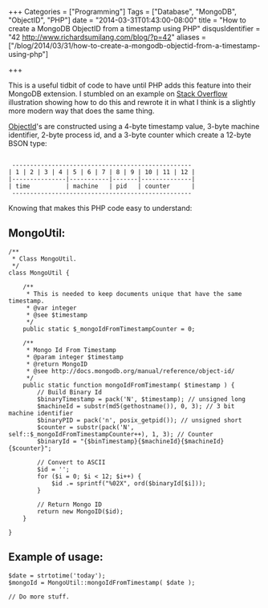 +++
Categories = ["Programming"]
Tags = ["Database", "MongoDB", "ObjectID", "PHP"]
date = "2014-03-31T01:43:00-08:00"
title = "How to create a MongoDB ObjectID from a timestamp using PHP"
disqusIdentifier = "42 http://www.richardsumilang.com/blog/?p=42"
aliases = ["/blog/2014/03/31/how-to-create-a-mongodb-objectid-from-a-timestamp-using-php"]

+++

This is a useful tidbit of code to have until PHP adds this feature into their
MongoDB extension. I stumbled on an example on
[Stack Overflow](https://stackoverflow.com/questions/14370143/create-mongodb-objectid-from-date-in-the-past-using-php-driver "Create MongoDB ObjectID from date in the past using PHP driver")
illustration showing how to do this and rewrote it in what I think is a slightly
more modern way that does the same thing.

<!--more-->

[ObjectId](https://docs.mongodb.org/manual/reference/object-id/ "ObjectId - MongoDB Manual 2.4.9")'s
are constructed using a 4-byte timestamp value, 3-byte machine identifier, 2-byte process id, and a 3-byte counter which create a 12-byte BSON type:


<pre><code>
 --------------------------------------------------
| 1 | 2 | 3 | 4 | 5 | 6 | 7 | 8 | 9 | 10 | 11 | 12 |
|---------------|-----------|-------|--------------|
| time          | machine   | pid   | counter      |
 --------------------------------------------------
</code></pre>


Knowing that makes this PHP code easy to understand:

## MongoUtil:

<pre><code class="language-php" title="MongoUtil.php">/**
 * Class MongoUtil.
 */
class MongoUtil {

	/**
	 * This is needed to keep documents unique that have the same timestamp.
	 * @var integer
	 * @see $timestamp
	 */
	public static $_mongoIdFromTimestampCounter = 0;

	/**
	 * Mongo Id From Timestamp
	 * @param integer $timestamp
	 * @return MongoID
	 * @see http://docs.mongodb.org/manual/reference/object-id/
	 */
	public static function mongoIdFromTimestamp( $timestamp ) {
		// Build Binary Id
		$binaryTimestamp = pack('N', $timestamp); // unsigned long
		$machineId = substr(md5(gethostname()), 0, 3); // 3 bit machine identifier
		$binaryPID = pack('n', posix_getpid()); // unsigned short
		$counter = substr(pack('N', self::$_mongoIdFromTimestampCounter++), 1, 3); // Counter
		$binaryId = "{$binTimestamp}{$machineId}{$machineId}{$counter}";

		// Convert to ASCII
		$id = '';
		for ($i = 0; $i &lt; 12; $i++) {
			$id .= sprintf("%02X", ord($binaryId[$i]));
		}

		// Return Mongo ID
		return new MongoID($id);
	}

}</code></pre>


## Example of usage:


<pre><code class="language-php" title="Example">$date = strtotime('today');
$mongoId = MongoUtil::mongoIdFromTimestamp( $date );

// Do more stuff.</code></pre>
